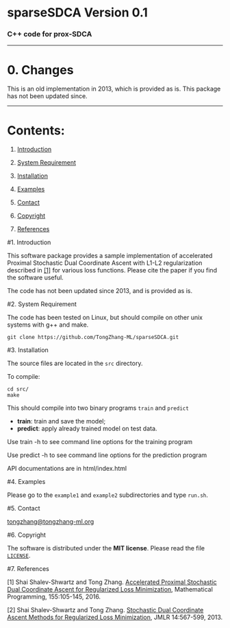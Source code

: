 # sparseSDCA Version 0.1

### C++ code for prox-SDCA

************************************************************************

# 0. Changes

This is an old implementation in 2013, which is provided as is. This package has
not been updated since.

************************************************************************

# Contents:

1. [Introduction](#1-introduction)

2. [System Requirement](#2-system-requirement)

3. [Installation](#3-installation)

4. [Examples](#4-examples)

5. [Contact](#5-contact)

6. [Copyright](#6-copyright)

7. [References](#7-references)

#1. Introduction

This software package provides a sample implementation of accelerated
Proximal Stochastic Dual Coordinate Ascent with L1-L2 regularization
described in [[1]](#7-references) for various loss functions. Please
cite the paper if you find the software useful.

The code has not been updated since 2013, and is provided as is.

#2. System Requirement

The code has been tested on Linux, but should compile on other unix systems
with g++ and make.


```
git clone https://github.com/TongZhang-ML/sparseSDCA.git
```

#3. Installation

The source files are located in the `src` directory.

To compile:
```
cd src/
make
```

This should compile into two binary programs `train` and `predict`

- **train**: train and save the model;
- **predict**: apply already trained model on test data.

Use train -h to see command line options for the training program

Use predict -h to see command line options for the prediction program


API documentations are in html/index.html


#4. Examples

 Please go to the `example1` and  `example2` subdirectories and type `run.sh`.


#5. Contact

tongzhang@tongzhang-ml.org

#6. Copyright

The software is distributed under the **MIT license**. Please read the file [`LICENSE`](./LICENSE).

#7. References

[1] Shai Shalev-Shwartz and Tong Zhang. [Accelerated Proximal
Stochastic Dual Coordinate Ascent for Regularized Loss Minimization](./papers/mathprog16-proxsdca.pdf),
Mathematical Programming, 155:105-145, 2016.

[2] Shai Shalev-Shwartz and Tong Zhang. [Stochastic Dual Coordinate Ascent Methods for Regularized Loss Minimization](./papers/jmlr13-sdca.pdf), JMLR 14:567-599, 2013.

